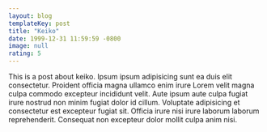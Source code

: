 ```yaml
---
layout: blog
templateKey: post
title: "Keiko"
date: 1999-12-31 11:59:59 -0800
image: null
rating: 5
---
```


This is a post about keiko. Ipsum ipsum adipisicing sunt ea duis elit consectetur. Proident officia magna ullamco enim irure Lorem velit magna culpa commodo excepteur incididunt velit. Aute ipsum aute culpa fugiat irure nostrud non minim fugiat dolor id cillum. Voluptate adipisicing et consectetur est excepteur fugiat sit. Officia irure nisi irure laborum laborum reprehenderit. Consequat non excepteur dolor mollit culpa anim nisi.